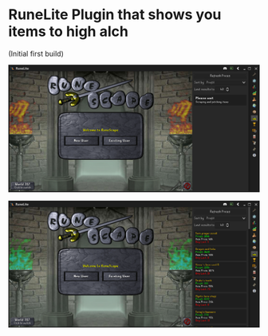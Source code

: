 # RuneLite Plugin that shows you items to high alch
(Initial first build)

![Alt text](screenshots/alchitems_loading.png?raw=true "loading")


![Alt text](screenshots/alchitems_items.png?raw=true "items")